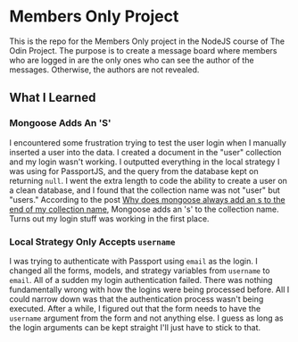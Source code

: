 # Members Only Project

This is the repo for the Members Only project in the NodeJS course of The Odin Project.  The purpose is to create a message board where members who are logged in are the only ones who can see the author of the messages.  Otherwise, the authors are not revealed.

## What I Learned

### Mongoose Adds An 'S'

I encountered some frustration trying to test the user login when I manually inserted a user into the data.  I created a document in the "user" collection and my login wasn't working.  I outputted everything in the local strategy I was using for PassportJS, and the query from the database kept on returning `null`.  I went the extra length to code the ability to create a user on a clean database, and I found that the collection name was not "user" but "users."  According to the post [Why does mongoose always add an s to the end of my collection name](https://stackoverflow.com/questions/10547118/why-does-mongoose-always-add-an-s-to-the-end-of-my-collection-name), Mongoose adds an 's' to the collection name.  Turns out my login stuff was working in the first place.

### Local Strategy Only Accepts `username`

I was trying to authenticate with Passport using `email` as the login.  I changed all the forms, models, and strategy variables from `username` to `email`.  All of a sudden my login authentication failed.  There was nothing fundamentally wrong with how the logins were being processed before.  All I could narrow down was that the authentication process wasn't being executed.  After a while, I figured out that the form needs to have the `username` argument from the form and not anything else.  I guess as long as the login arguments can be kept straight I'll just have to stick to that.